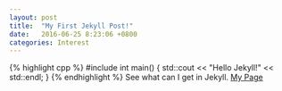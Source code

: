 ```yaml
---
layout: post
title:  "My First Jekyll Post!"
date:   2016-06-25 8:23:06 +0800
categories: Interest
---
```

{% highlight cpp %}
#include <iostream>
int main() {
  std::cout << "Hello Jekyll!" << std::endl;
}
{% endhighlight %}
See what can I get in Jekyll.
[My Page][my-page]

[my-page]: http://daddytrap.github.io/
